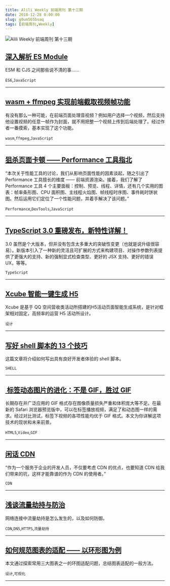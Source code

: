 ```yaml
---
title: Alili Weekly 前端周刊 第十三期 
date: 2018-12-28 0:00:00
slug: g0um565bsaq
tags: [前端周刊,Weekly]
---
```

![Alili Weekly 前端周刊 第十三期](https://static.alili.tech/images/github_47.png)
##   [深入解析 ES Module](https://zhuanlan.zhihu.com/p/40733281)  
 
ESM 和 CJS 之间那些说不清的事…… 

`ES6`,`JavaScript` 


---
##   [wasm + ffmpeg 实现前端截取视频帧功能](https://zhuanlan.zhihu.com/p/40786748)  
 
有没有那么一种可能，在前端页面处理音视频？例如用户选择一个视频，然后支持他设置视频的任意一帧作为封面，就不用把整一个视频上传到后端处理了。经过作者一番摸索，基本实现了这个功能。 

`wasm`,`ffmpeg`,`JavaScript` 


---
##   [狙杀页面卡顿 —— Performance 工具指北](https://zhuanlan.zhihu.com/p/41017888)  
 
“本次关于性能工具的讨论，我们从影响页面性能的因素谈起，随之引出了 Performance 工具擅长的维度 —— 前端资源渲染。接着，我们了解了 Performance 工具 4 个主要面板：控制、预览、线程、详情，还有几个实用的图表：帧率条形图、CPU 面积图、主线程火焰图、帧线程时序图、事件耗时饼状图。然后运用它们定位了一个性能问题，并着手解决了该问题。” 

`Performance`,`DevTools`,`JavaScript` 


---
##   [TypeScript 3.0 重磅发布，新特性详解！](https://mp.weixin.qq.com/s/qLyXpECAUai26fWUkUuxpg)  
 
3.0 虽然是个大版本，但并没有包含太多重大的突破性变更（也就是说升级很容易）。新版本引入了一种新的灵活且可扩展的方式来构建项目、对操作参数列表提供了更强大的支持、新的强制显式检查类型、更好的 JSX 支持、更好的错误 UX，等等。 

`TypeScript` 


---
##   [Xcube 智能一键生成 H5](https://isux.tencent.com/articles/isux-xcube-ai-h5.html)  
 
Xcube 是基于 QQ 空间营收类活动所搭建的H5活动页面智能生成系统，是针对框架相对固定，高频率的运营 H5 活动所设计。 

`设计` 


---
##   [写好 shell 脚本的 13 个技巧](http://www.infoq.com/cn/articles/13-tips-tricks-for-writing-shell-scripts-with-awesome-ux)  
 
这篇文章将介绍如何写出具有良好开发者体验的 shell 脚本。 

`SHELL` 


---
##   [<img> 标签动态图片的进化：不是 GIF，胜过 GIF](http://www.infoq.com/cn/articles/animated-gif-without-the-gif)  
 
长期存在并广泛应用的 GIF 格式存在图像质量损失严重和体积庞大等不足。在最新的 Safari 浏览器预览版中，可以在标签播放视频，满足了和动态图一样的需求。经过对比测试，标签下视频的各项性能均优于 GIF 格式。本文为你详解这项技术的现状和未来前景。 

`HTML5`,`Video`,`GIF` 


---
##   [闲话 CDN](https://zhuanlan.zhihu.com/p/39028766)  
 
“作为一个服务于企业的开发人员，不仅要考虑 CDN 的优点，也要知道 CDN 给我们带来的坑，这样才能靠谱的作为 CDN 的使用者。” 

`CDN` 


---
##   [浅谈流量劫持与防治](https://zhuanlan.zhihu.com/p/40682772)  
 
网络连接中流量劫持是怎么发生的，以及如何防御。 

`CDN`,`DNS`,`HTTPS`,`流量劫持` 


---
##   [如何规范图表的适配 —— 以环形图为例](https://mp.weixin.qq.com/s/ZLA0x3AIV4JRR2mX0TO6Vg)  
 
本文通过探索常用三大图表之一的环图适配问题，总结图表适配的一般方法。 

`设计`,`可视化` 


---

